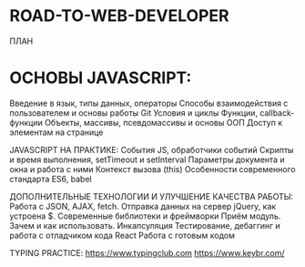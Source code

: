 # ROAD-TO-WEB-DEVELOPER


ПЛАН

<h1>ОСНОВЫ JAVASCRIPT:</h1>
    Введение в язык, типы данных, операторы
    Способы взаимодействия с пользователем и основы работы Git
    Условия и циклы
    Функции, callback-функции
    Объекты, массивы, псевдомассивы и основы ООП
    Доступ к элементам на странице

JAVASCRIPT НА ПРАКТИКЕ:
    События JS, обработчики событий
    Скрипты и время выполнения, setTimeout и setInterval
    Параметры документа и окна и работа с ними
    Контекст вызова (this)
    Особенности современного стандарта ES6, babel

ДОПОЛНИТЕЛЬНЫЕ ТЕХНОЛОГИИ И УЛУЧШЕНИЕ КАЧЕСТВА РАБОТЫ:
    Работа с JSON, AJAX, fetch. Отправка данных на сервер
    jQuery, как устроена $. Современные библиотеки и фреймворки
    Приём модуль. Зачем и как использовать. Инкапсуляция
    Тестирование, дебаггинг и работа с отладчиком кода
    React
    Работа с готовым кодом



TYPING PRACTICE:
https://www.typingclub.com
https://www.keybr.com/


